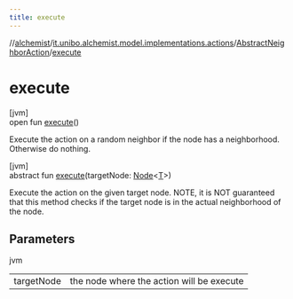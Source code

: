 ```yaml
---
title: execute
---
```

//[alchemist](../../../index.html)/[it.unibo.alchemist.model.implementations.actions](../index.html)/[AbstractNeighborAction](index.html)/[execute](execute.html)



# execute



[jvm]\
open fun [execute](execute.html)()



Execute the action on a random neighbor if the node has a neighborhood. Otherwise do nothing.





[jvm]\
abstract fun [execute](execute.html)(targetNode: [Node](../../it.unibo.alchemist.model.interfaces/-node/index.html)<[T](../../it.unibo.alchemist.model.implementations.conditions/-generic-molecule-present/index.html)>)



Execute the action on the given target node. NOTE, it is NOT guaranteed that this method checks if the target node is in the actual neighborhood of the node.



## Parameters


jvm

| | |
|---|---|
| targetNode | the node where the action will be execute |




